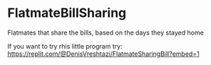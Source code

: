 # FlatmateBillSharing
Flatmates that share the bills, based on the days they stayed home

If you want to try rhis little program try:
https://replit.com/@DenisVreshtazi/FlatmateSharingBill?embed=1
